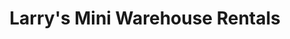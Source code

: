 ---
title: "Larry's Mini Warehouse Rentals"
url: /thibodaux/larrys-mini-warehouse-rentals/
shop: storage rental
---